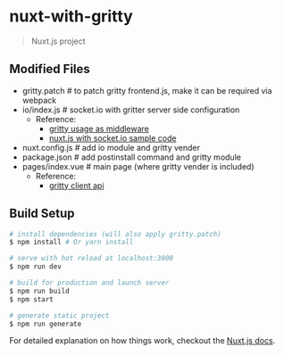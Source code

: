 # nuxt-with-gritty

> Nuxt.js project

## Modified Files
- gritty.patch    # to patch gritty frontend.js, make it can be required via webpack
- io/index.js     # socket.io with gritter server side configuration
  - Reference:
    - [gritty usage as middleware](https://www.npmjs.com/package/gritty#usage-as-middleware)
    - [nuxt.js with socket.io sample code](https://github.com/nuxt/nuxt.js/blob/master/examples/with-sockets/io/index.js)
- nuxt.config.js  # add io module and gritty vender
- package.json    # add postinstall command and gritty module
- pages/index.vue # main page (where gritty vender is included)
  - Reference:
    - [gritty client api](https://www.npmjs.com/package/gritty#client-api)

## Build Setup

``` bash
# install dependencies (will also apply gritty.patch)
$ npm install # Or yarn install

# serve with hot reload at localhost:3000
$ npm run dev

# build for production and launch server
$ npm run build
$ npm start

# generate static project
$ npm run generate
```

For detailed explanation on how things work, checkout the [Nuxt.js docs](https://github.com/nuxt/nuxt.js).
